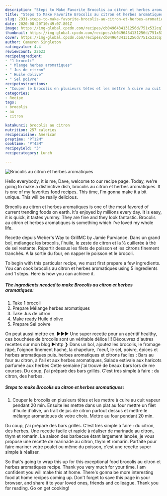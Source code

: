 ```yaml
---
description: "Steps to Make Favorite Brocolis au citron et herbes aromatiques"
title: "Steps to Make Favorite Brocolis au citron et herbes aromatiques"
slug: 2931-steps-to-make-favorite-brocolis-au-citron-et-herbes-aromatiques
date: 2020-08-20T10:49:07.801Z
image: https://img-global.cpcdn.com/recipes/cb0496434131256d/751x532cq70/brocolis-au-citron-et-herbes-aromatiques-photo-principale-de-la-recette.jpg
thumbnail: https://img-global.cpcdn.com/recipes/cb0496434131256d/751x532cq70/brocolis-au-citron-et-herbes-aromatiques-photo-principale-de-la-recette.jpg
cover: https://img-global.cpcdn.com/recipes/cb0496434131256d/751x532cq70/brocolis-au-citron-et-herbes-aromatiques-photo-principale-de-la-recette.jpg
author: Cameron Singleton
ratingvalue: 4.4
reviewcount: 22623
recipeingredient:
- "1 brocoli"
- " Mlange herbes aromatiques"
- " Jus de citron"
- " Huile dolive"
- " Sel poivre"
recipeinstructions:
- "Couper le brocolis en plusieurs têtes et les mettre à cuire au cuit vapeur pendant 20 min. Ensuite les mettre dans un plat au four mettre un filet d&#39;huile d&#39;olive, un trait de jus de citron partout dessus et mettre le mélange aromatiques de votre choix. Mettre au four pendant 20 min."
categories:
- Recipe
tags:
- brocolis
- au
- citron

katakunci: brocolis au citron 
nutrition: 257 calories
recipecuisine: American
preptime: "PT12M"
cooktime: "PT43M"
recipeyield: "3"
recipecategory: Lunch

---
```



![Brocolis au citron et herbes aromatiques](https://img-global.cpcdn.com/recipes/cb0496434131256d/751x532cq70/brocolis-au-citron-et-herbes-aromatiques-photo-principale-de-la-recette.jpg)

Hello everybody, it is me, Dave, welcome to our recipe page. Today, we're going to make a distinctive dish, brocolis au citron et herbes aromatiques. It is one of my favorites food recipes. This time, I'm gonna make it a bit unique. This will be really delicious.

Brocolis au citron et herbes aromatiques is one of the most favored of current trending foods on earth. It's enjoyed by millions every day. It is easy, it is quick, it tastes yummy. They are fine and they look fantastic. Brocolis au citron et herbes aromatiques is something which I've loved my whole life.

Recette depuis Weber&#39;s Way to GrillMC by Jamie Purviance. Dans un grand bol, mélangez les brocolis, l&#39;huile, le zeste de citron et la ½ cuillerée à thé de sel restante. Répartir dessus les filets de poisson et les citrons finement tranchés. A la sortie du four, en napper le poisson et le brocoli.


To begin with this particular recipe, we must first prepare a few ingredients. You can cook brocolis au citron et herbes aromatiques using 5 ingredients and 1 steps. Here is how you can achieve it.

<!--inarticleads1-->

##### The ingredients needed to make Brocolis au citron et herbes aromatiques:

1. Take 1 brocoli
1. Prepare  Mélange herbes aromatiques
1. Take  Jus de citron
1. Make ready  Huile d&#39;olive
1. Prepare  Sel poivre


On peut aussi mettre en. ►►► Une super recette pour un apéritif healthy, ces bouchées de brocolis sont un véritable délice !!! Découvrez d&#39;autres recettes sur mon blog ►http ❯ Dans un bol, ajoutez les brocolis, le fromage râpé, l&#39;oignon finement haché, la chapelure, l&#39;oeuf, le sel, poivre, épices et herbes aromatiques puis..herbes aromatiques et citrons faciles : Bars au four au citron, à l&#39;ail et aux herbes aromatiques, Salade estivale aux haricots parfumée aux herbes Cette semaine j&#39;ai trouvé de beaux bars lors de me courses. Du coup, j&#39;ai préparé des bars grillés. C&#39;est très simple à faire : du citron, des herbes. 

<!--inarticleads2-->

##### Steps to make Brocolis au citron et herbes aromatiques:

1. Couper le brocolis en plusieurs têtes et les mettre à cuire au cuit vapeur pendant 20 min. Ensuite les mettre dans un plat au four mettre un filet d&#39;huile d&#39;olive, un trait de jus de citron partout dessus et mettre le mélange aromatiques de votre choix. Mettre au four pendant 20 min.


Du coup, j&#39;ai préparé des bars grillés. C&#39;est très simple à faire : du citron, des herbes. Une recette facile et rapide à réaliser de marinade au citron, thym et romarin. La saison des barbecue étant largement lancée, je vous propose une recette de marinade au citron, thym et romarin. Parfaite pour faire mariner votre poulet ou même du poisson, c&#39;est une recette super simple à réaliser. 

So that's going to wrap this up for this exceptional food brocolis au citron et herbes aromatiques recipe. Thank you very much for your time. I am confident you will make this at home. There's gonna be more interesting food at home recipes coming up. Don't forget to save this page in your browser, and share it to your loved ones, friends and colleague. Thank you for reading. Go on get cooking!
